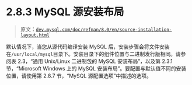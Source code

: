 # 2.8.3 MySQL 源安装布局

> 原文：[`dev.mysql.com/doc/refman/8.0/en/source-installation-layout.html`](https://dev.mysql.com/doc/refman/8.0/en/source-installation-layout.html)

默认情况下，当您从源代码编译安装 MySQL 后，安装步骤会将文件安装在`/usr/local/mysql`目录下。安装目录下的组件位置与二进制发行版相同。请参阅表 2.3，“通用 Unix/Linux 二进制包的 MySQL 安装布局”，以及第 2.3.1 节，“Microsoft Windows 上的 MySQL 安装布局”。要配置与默认值不同的安装位置，请使用第 2.8.7 节，“MySQL 源配置选项”中描述的选项。
